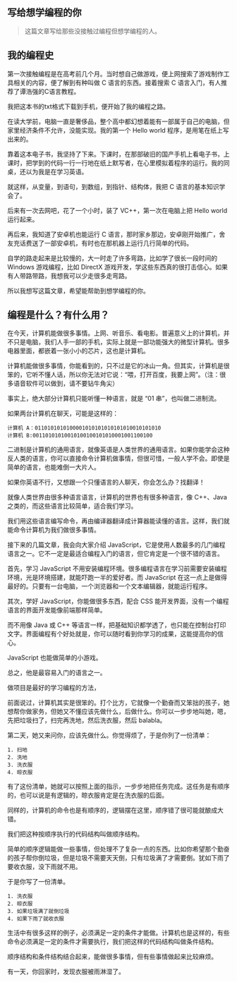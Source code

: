 ## 写给想学编程的你

> 这篇文章写给那些没接触过编程但想学编程的人。

## 我的编程史

第一次接触编程是在高考前几个月。当时想自己做游戏，便上网搜索了游戏制作工具相关的内容，便了解到有种叫做 C 语言的东西。接着搜索 C 语言入门，有人推荐了谭浩强的C语言教程。

我把这本书的txt格式下载到手机，便开始了我的编程之路。

在读大学前，电脑一直是奢侈品，整个高中都幻想着能有一部属于自己的电脑，但家里经济条件不允许，没能实现。我的第一个 Hello world 程序，是用笔在纸上写出来的。

靠着这本电子书，我坚持了下来。下课时，在那部破旧的国产手机上看电子书，上课时，把学到的代码一行一行地在纸上默写者，在心里模拟着程序的运行。我的同桌，还以为我是在学习英语。

就这样，从变量，到语句，到数组，到指针、结构体，我把 C 语言的基本知识学会了。

后来有一次去网吧，花了一个小时，装了 VC++，第一次在电脑上把 Hello world 运行起来。

再后来，我知道了安卓机也能运行 C 语言，那时家乡那边，安卓刚开始推广，舍友充话费送了一部安卓机，有时也在那机器上运行几行简单的代码。

自学的路走起来是比较慢的，大一时走了许多弯路，比如学了很长一段时间的 Windows 游戏编程，比如 DirectX 游戏开发，学这些东西真的很打击信心。如果有人带路带路，我想我可以少走很多走弯路。

所以我想写这篇文章，希望能帮助到想学编程的你。

## 编程是什么？有什么用？

在今天，计算机能做很多事情。上网、听音乐、看电影。普遍意义上的计算机，并不只是电脑，我们人手一部的手机，实际上就是一部功能强大的微型计算机。很多电器里面，都嵌着一张小小的芯片，这也是计算机。

计算机能做很多事情，你能看到的，只不过是它的冰山一角。但其实，计算机是很笨的，它听不懂人话，所以你无法对它说：“喂，打开百度，我要上网”。（注：很多语音软件可以做到，请不要钻牛角尖）

事实上，绝大部分计算机只能听懂一种语言，就是 “01 串”，也叫做二进制流。

如果两台计算机在聊天，可能是这样的：

```text
计算机 A：0110101010100001010101010101010010101010
计算机 B:00110101010010100100101010001001100100
```

二进制是计算机的通用语言，就像英语是人类世界的通用语言。如果你能学会这种反人类的语言，你可以直接命令计算机做事情，但很可惜，一般人学不会。即使是简单的语言，也能难倒一大片人。

如果你英语不行，又想跟一个只懂语言的人聊天，你会怎么办？找翻译！

就像人类世界由很多种语言语言，计算机的世界也有很多种语言，像 C++、Java 之类的，而这些语言比较简单，适合我们学习。

我们用这些语言编写命令，再由编译器翻译成计算器能读懂的语言。这样，我们就能命令计算机为我们做很多事情。



接下来的几篇文章，我会向大家介绍 JavaScript，它是使用人数最多的几门编程语言之一。它不一定是最适合编程入门的语言，但它肯定是一个很不错的语言。

首先，学习 JavaScript 不用安装编程环境。很多编程语言在学习前需要安装编程环境，光是环境搭建，就能吓跑一半的爱好者。而 JavaScript 在这一点上是做得最好的。只要有一台电脑，一个浏览器和一个文本编辑器，就能运行程序。

其次，学好 JavaScript，你能做很多东西，配合 CSS 能开发界面，没有一个编程语言的界面开发能像前端那样简单。

而不用像 Java 或 C++ 等语言一样，把基础知识都学透了，也只能在控制台打印文字。界面编程有个好处就是，你可以随时看到你学习的成果，这能提高你的信心。

JavaScript 也能做简单的小游戏。

总之，他是最容易入门的语言之一。

做项目是最好的学习编程的方法，


前面说过，计算机其实是很笨的。打个比方，它就像一个勤奋而又笨拙的孩子，她想帮你做家务，但她又不懂应该先做什么，后做什么。你可以一步步地叫她，嗯，先把垃圾扫了，扫完再洗地，然后洗衣服，然后 balabla。

第二天，她又来问你，应该先做什么。你觉得烦了，于是你列了一份清单：

```text
1. 扫地
2. 洗地
3. 洗衣服
4. 晾衣服
```

有了这份清单，她就可以按照上面的指示，一步步地把任务完成。这任务是有顺序的，也可以说是有逻辑的，晾衣服肯定是在洗衣服的后面。

同样的，计算机的命令也是有顺序的，逻辑摆在这里，顺序错了很可能就酿成大错。

我们把这种按顺序执行的代码结构叫做顺序结构。

简单的顺序逻辑能做一些事情，但处理不了复杂一点的东西。比如你希望那个勤奋的孩子帮你倒垃圾，但是垃圾不需要天天倒，只有垃圾满了才需要倒。犹如下雨了要收衣服，没下雨就不用。

于是你写了一份清单。

```text
1. 洗衣服
2. 晾衣服
3. 如果垃圾满了就倒垃圾
4. 如果下雨了就收衣服
```

生活中有很多这样的例子，必须满足一定的条件才能做。计算机也是这样的，有些命令必须满足一定的条件才需要执行，我们把这样的代码结构叫做条件结构。

顺序结构和条件结构结合起来，能做很多事情，但有些事情做起来比较麻烦。

有一天，你回家时，发现衣服被雨淋湿了。























